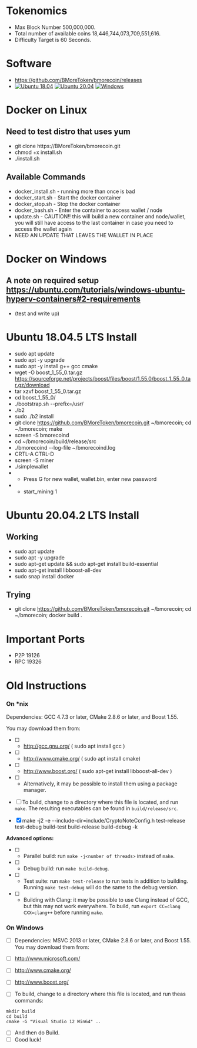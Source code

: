 # Tokenomics
* Max Block Number 500,000,000.
* Total number of available coins 18,446,744,073,709,551,616.
* Difficulty Target is 60 Seconds.

# Software
* https://github.com/BMoreToken/bmorecoin/releases
* [![Ubuntu 18.04](https://github.com/BMoreToken/bmorecoin/actions/workflows/ubuntu18.yml/badge.svg)](https://github.com/BMoreToken/bmorecoin/actions/workflows/ubuntu18.yml)
[![Ubuntu 20.04](https://github.com/BMoreToken/bmorecoin/actions/workflows/ubuntu20.yml/badge.svg)](https://github.com/BMoreToken/bmorecoin/actions/workflows/ubuntu20.yml)
[![Windows](https://github.com/BMoreToken/bmorecoin/actions/workflows/windows.yml/badge.svg)](https://github.com/BMoreToken/bmorecoin/actions/workflows/windows.yml)

# Docker on Linux 
## Need to test distro that uses yum
* git clone https://BMoreToken/bmorecoin.git
* chmod +x install.sh
* ./install.sh

## Available Commands
* docker_install.sh - running more than once is bad
* docker_start.sh - Start the docker container
* docker_stop.sh - Stop the docker container
* docker_bash.sh - Enter the container to access wallet / node
* update.sh - CAUTION!! this will build a new container and node/wallet, you will still have access to the last container in case you need to access the wallet again
* NEED AN UPDATE THAT LEAVES THE WALLET IN PLACE 



# Docker on Windows
## A note on required setup https://ubuntu.com/tutorials/windows-ubuntu-hyperv-containers#2-requirements
* (test and write up)


# Ubuntu 18.04.5 LTS Install
* sudo apt update
* sudo apt -y upgrade
* sudo apt -y install g++ gcc cmake
* wget -O boost_1_55_0.tar.gz https://sourceforge.net/projects/boost/files/boost/1.55.0/boost_1_55_0.tar.gz/download
* tar xzvf boost_1_55_0.tar.gz
* cd boost_1_55_0/
* ./bootstrap.sh --prefix=/usr/
* ./b2
* sudo ./b2 install
* git clone https://github.com/BMoreToken/bmorecoin.git ~/bmorecoin; cd ~/bmorecoin; make
* screen -S bmorecoind
* cd ~/bmorecoin/build/release/src
* ./bmorecoind --log-file ~/bmorecoind.log
* CRTL-A CTRL-D
* screen -S miner
* ./simplewallet
* * Press G for new wallet, wallet.bin, enter new password
* * start_mining 1 

# Ubuntu 20.04.2 LTS Install
## Working
* sudo apt update
* sudo apt -y upgrade
*  sudo apt-get update && sudo apt-get install build-essential
* sudo apt-get install libboost-all-dev
* sudo snap install docker
## Trying
* git clone https://github.com/BMoreToken/bmorecoin.git ~/bmorecoin; cd ~/bmorecoin; docker build .

# Important Ports
* P2P 19126
* RPC 19326


# Old Instructions

### On *nix

Dependencies: GCC 4.7.3 or later, CMake 2.8.6 or later, and Boost 1.55.

You may download them from:


- [ ] * http://gcc.gnu.org/ (  sudo apt install gcc )
- [ ] * http://www.cmake.org/ ( sudo apt install cmake)
- [ ] * http://www.boost.org/ ( sudo apt-get install libboost-all-dev )
- [ ] * Alternatively, it may be possible to install them using a package manager.

- [ ] To build, change to a directory where this file is located, and run `make`. The resulting executables can be found in `build/release/src`.
- [x] make -j2 -e --include-dir=include/CryptoNoteConfig.h test-release test-debug build-test build-release build-debug -k 

**Advanced options:**

- [ ] * Parallel build: run `make -j<number of threads>` instead of `make`.
- [ ] * Debug build: run `make build-debug`.
- [ ] * Test suite: run `make test-release` to run tests in addition to building. Running `make test-debug` will do the same to the debug version.
- [ ] * Building with Clang: it may be possible to use Clang instead of GCC, but this may not work everywhere. To build, run `export CC=clang CXX=clang++` before running `make`.

### On Windows
- [ ] Dependencies: MSVC 2013 or later, CMake 2.8.6 or later, and Boost 1.55. You may download them from:

- [ ]  http://www.microsoft.com/
- [ ]  http://www.cmake.org/
- [ ]  http://www.boost.org/

- [ ] To build, change to a directory where this file is located, and run theas commands: 
```
mkdir build
cd build
cmake -G "Visual Studio 12 Win64" ..
```

- [ ] And then do Build.
- [ ] Good luck!
